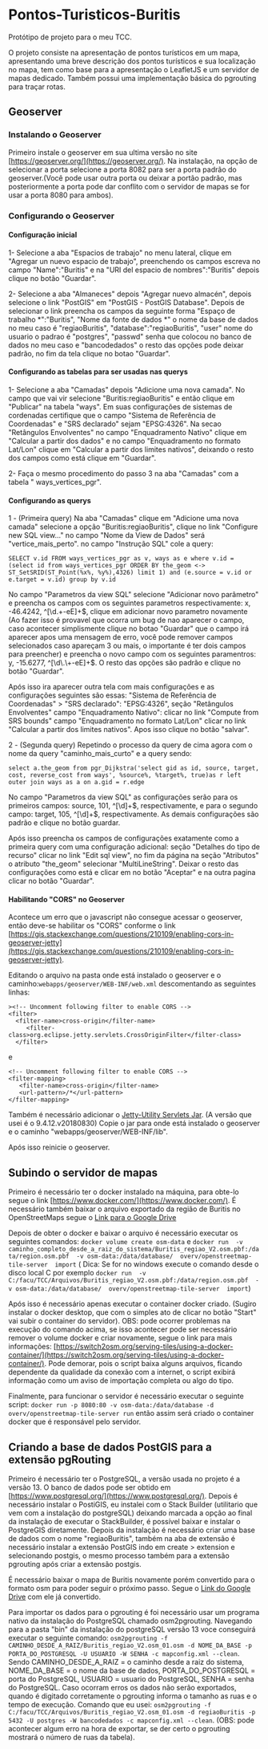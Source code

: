 # Pontos-Turisticos-Buritis
Protótipo de projeto para o meu TCC.

O projeto consiste na apresentação de pontos turísticos em um mapa, apresentando uma breve descrição dos pontos turísticos e sua localização no mapa, tem como base para a apresentação o LeafletJS e um servidor de mapas dedicado. Também possui uma implementação básica do pgrouting para traçar rotas.


## Geoserver

### Instalando o Geoserver
Primeiro instale o geoserver em sua ultima versão no site [https://geoserver.org/](https://geoserver.org/). Na instalação, na opção de selecionar a porta selecione a porta 8082 para ser a porta padrão do geoserver.(Você pode usar outra porta ou deixar a portão padrão, mas posteriormente a porta pode dar conflito com o servidor de mapas se for usar a porta 8080 para ambos).


### Configurando o Geoserver

#### Configuração inicial

1- Selecione a aba "Espacios de trabajo" no menu lateral, clique em "Agregar un nuevo espacio de trabajo", preenchendo os campos escreva no campo "Name":"Buritis" e na "URI del espacio de nombres":"Buritis" depois clique no botão "Guardar".

2- Selecione a aba "Almaneces" depois "Agregar nuevo almacén", depois selecione o link "PostGIS" em "PostGIS - PostGIS Database". Depois de selecionar o link preencha os campos da seguinte forma "Espaço de trabalho *":"Buritis", "Nome da fonte de dados *" o nome da base de dados no meu caso é "regiaoBuritis", "database":"regiaoBuritis", "user" nome do usuario o padrao é "postgres", "passwd" senha que colocou no banco de dados no meu caso e "bancodedados" o resto das opções pode deixar padrão, no fim da tela clique no botao "Guardar".

#### Configurando as tabelas para ser usadas nas querys

1- Selecione a aba "Camadas" depois "Adicione uma nova camada". No campo que vai vir selecione "Buritis:regiaoBuritis" e então clique em "Publicar" na tabela "ways". Em suas configurações de sistemas de cordenadas certifique que o campo "Sistema de Referência de Coordenadas" e "SRS declarado" sejam "EPSG:4326". Na secao "Retângulos Envolventes" no campo "Enquadramento Nativo" clique em "Calcular a partir dos dados" e no campo "Enquadramento no formato Lat/Lon" clique em "Calcular a partir dos limites nativos", deixando o resto dos campos como está clique em "Guardar". 

2- Faça o mesmo procedimento do passo 3 na aba "Camadas" com a tabela "	ways_vertices_pgr".

#### Configurando as querys

1 - (Primeira query) Na aba "Camadas" clique em "Adicione uma nova camada" selecione a opção "Buritis:regiaoBuritis", clique no link "Configure new SQL view..." no campo "Nome da View de Dados" será "vertice_mais_perto". no campo "Instrução SQL" cole a query:

`SELECT
	v.id
FROM
	ways_vertices_pgr as v,
	ways as e
where
	v.id = (select id from ways_vertices_pgr
	ORDER BY the_geom <-> ST_SetSRID(ST_Point(%x%, %y%),4326) limit 1)
	and (e.source = v.id or e.target = v.id)
group by v.id`

No campo "Parametros da view SQL" selecione "Adicionar novo parâmetro" e preencha os campos com os seguintes parametros respectivamente: x, -46.4242, ^[\d\.\+-eE]+$, clique em adicionar novo parametro novamente (Ao fazer isso é provavel que ocorra um bug de nao aparecer o campo, caso acontecer simplismente clique no botao "Guardar" que o campo irá aparecer apos uma mensagem de erro, você pode remover campos selecionados caso apareçam 3 ou mais, o importante é ter dois campos para preencher) e preencha o novo campo com os seguintes paramentros: y, -15.6277, ^[\d\.\+-eE]+$. O resto das opções são padrão e clique no botão "Guardar".
  
Após isso ira aparecer outra tela com mais configurações e as configurações seguintes são essas: "Sistema de Referência de Coordenadas" > "SRS declarado": "EPSG:4326", seção "Retângulos Envolventes" campo "Enquadramento Nativo": clicar no link "Compute from SRS bounds" campo "Enquadramento no formato Lat/Lon" clicar no link "Calcular a partir dos limites nativos". Apos isso clique no botão "salvar".


 2 - (Segunda query) Repetindo o processo da query de cima agora com o nome da query "caminho_mais_curto" e a query sendo:

 `select
 a.the_geom
from
 pgr_Dijkstra('select gid as id, source, target, cost, reverse_cost from ways', %source%, %target%, true)as r
 left outer join ways as a on a.gid = r.edge`

No campo "Parametros da view SQL" as configurações serão para os primeiros campos: source, 101, ^[\d]+$, respectivamente, e para o segundo campo: target, 105, ^[\d]+$, respectivamente. As demais configurações são padrão e clique no botão guardar.

Após isso preencha os campos de configurações exatamente como a primeira query com uma configuração adicional: seção "Detalhes do tipo de recurso" clicar no link "Edit sql view", no fim da página na seção "Atributos" o atributo "the_geom" selecionar "MultiLineString". Deixar o resto das configurações como está e clicar em no botão "Aceptar" e na outra pagina clicar no botão "Guardar".

#### Habilitando "CORS" no Geoserver

Acontece um erro que o javascript não consegue acessar o geoserver, então deve-se habilitar os "CORS" conforme o link [https://gis.stackexchange.com/questions/210109/enabling-cors-in-geoserver-jetty](https://gis.stackexchange.com/questions/210109/enabling-cors-in-geoserver-jetty).

Editando o arquivo na pasta onde está instalado o geoserver e o caminho:`webapps/geoserver/WEB-INF/web.xml` descomentando as seguintes linhas:

    ><!-- Uncomment following filter to enable CORS -->
    <filter>
      <filter-name>cross-origin</filter-name>
         <filter-class>org.eclipse.jetty.servlets.CrossOriginFilter</filter-class>
      </filter>

e

    <!-- Uncomment following filter to enable CORS -->
    <filter-mapping>
       <filter-name>cross-origin</filter-name>
       <url-pattern>/*</url-pattern>
    </filter-mapping>

Também é necessário adicionar o [Jetty-Utility Servlets Jar](https://mvnrepository.com/artifact/org.eclipse.jetty/jetty-servlets). (A versão que usei é o 9.4.12.v20180830) Copie o jar para onde está instalado o geoserver e o caminho "webapps/geoserver/WEB-INF/lib".

Após isso reinicie o geoserver.

## Subindo o servidor de mapas

Primeiro é necessário ter o docker instalado na máquina, para obte-lo segue o link [https://www.docker.com/](https://www.docker.com/).
É necessário também baixar o arquivo exportado da região de Buritis no OpenStreetMaps segue o [Link para o Google Drive](https://drive.google.com/file/d/16WvYIwlHbcKK61zr00cJPQB0-_WFRz5q/view?usp=drive_link)

Depois de obter o docker e baixar o arquivo é necessário executar os seguintes comandos:
`docker volume create osm-data`
e
`docker run  -v caminho_completo_desde_a_raiz_do_sistema/Buritis_regiao_V2.osm.pbf:/data/region.osm.pbf  -v osm-data:/data/database/  overv/openstreetmap-tile-server  import` ( Dica: Se for no windows execute o comando desde o disco local C por exemplo `docker run  -v C:/facu/TCC/Arquivos/Buritis_regiao_V2.osm.pbf:/data/region.osm.pbf  -v osm-data:/data/database/  overv/openstreetmap-tile-server  import`)
  
Após isso é necessário apenas executar o container docker criado. (Sugiro instalar o docker desktop, que com o simples ato de clicar no botão "Start" vai subir o container do servidor). OBS: pode ocorrer problemas na execução do comando acima, se isso acontecer pode ser necessário remover o volume docker e criar novamente, segue o link para mais informações: [https://switch2osm.org/serving-tiles/using-a-docker-container/](https://switch2osm.org/serving-tiles/using-a-docker-container/). Pode demorar, pois o script baixa alguns arquivos, ficando dependente da qualidade da conexão com a internet, o script exibirá informação como um aviso de importação completa ou algo do tipo. 

Finalmente, para funcionar o servidor é necessário executar o seguinte script: `docker run -p 8080:80 -v osm-data:/data/database -d overv/openstreetmap-tile-server run` então assim será criado o container docker que é responsável pelo servidor.


## Criando a base de dados PostGIS para a extensão pgRouting

Primeiro é necessário ter o PostgreSQL, a versão usada no projeto é a versão 13. O banco de dados pode ser obtido em [https://www.postgresql.org/](https://www.postgresql.org/). Depois é necessário instalar o PostiGIS, eu instalei com o Stack Builder (utilitario que vem com a instalação do postgreSQL) deixando marcada a opção ao final da instalação de executar o StackBuilder, é possível baixar e instalar o PostgreGIS diretamente. Depois da instalação é necessário criar uma base de dados com o nome "regiaoBuritis", também na aba de extensão é necessário instalar a extensão PostGIS indo em create > extension e selecionando postgis, o mesmo processo também para a extensão pgrouting após criar a extensão postgis.

É necessário baixar o mapa de Buritis novamente porém convertido para o formato osm para poder seguir o próximo passo. Segue o [Link do Google Drive](https://drive.google.com/file/d/1gD8EoWcKUyPNy24H8jxyVTnkb70PmE0n/view?usp=drive_link) com ele já convertido.

Para importar os dados para o pgrouting é foi necessário usar um programa nativo da instalação do PostgreSQL chamado osm2pgrouting. Navegando para a pasta "bin" da instalação do postgreSQL versão 13 voce conseguirá executar o seguinte comando: `osm2pgrouting -f CAMINHO_DESDE_A_RAIZ/Buritis_regiao_V2.osm_01.osm -d NOME_DA_BASE -p PORTA_DO_POSTGRESQL -U USUARIO -W SENHA -c mapconfig.xml --clean`. Sendo CAMINHO_DESDE_A_RAIZ = o caminho desde a raiz do sistema, NOME_DA_BASE = o nome da base de dados, PORTA_DO_POSTGRESQL = porta do PostgreSQL, USUARIO = usuario do PostgreSQL, SENHA = senha do PostgreSQL. Caso ocorram erros os dados não serão exportados, quando é digitado corretamente o pgrouting informa o tamanho as ruas e o tempo de execução. Comando que eu usei: `osm2pgrouting -f C:/facu/TCC/Arquivos/Buritis_regiao_V2.osm_01.osm -d regiaoBuritis -p 5432 -U postgres -W bancodedados -c mapconfig.xml --clean`. (OBS: pode acontecer algum erro na hora de exportar, se der certo o pgrouting mostrará o número de ruas da tabela).


